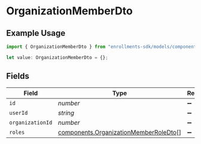 # OrganizationMemberDto

## Example Usage

```typescript
import { OrganizationMemberDto } from "enrollments-sdk/models/components";

let value: OrganizationMemberDto = {};
```

## Fields

| Field                                                                                          | Type                                                                                           | Required                                                                                       | Description                                                                                    |
| ---------------------------------------------------------------------------------------------- | ---------------------------------------------------------------------------------------------- | ---------------------------------------------------------------------------------------------- | ---------------------------------------------------------------------------------------------- |
| `id`                                                                                           | *number*                                                                                       | :heavy_minus_sign:                                                                             | N/A                                                                                            |
| `userId`                                                                                       | *string*                                                                                       | :heavy_minus_sign:                                                                             | N/A                                                                                            |
| `organizationId`                                                                               | *number*                                                                                       | :heavy_minus_sign:                                                                             | N/A                                                                                            |
| `roles`                                                                                        | [components.OrganizationMemberRoleDto](../../models/components/organizationmemberroledto.md)[] | :heavy_minus_sign:                                                                             | N/A                                                                                            |